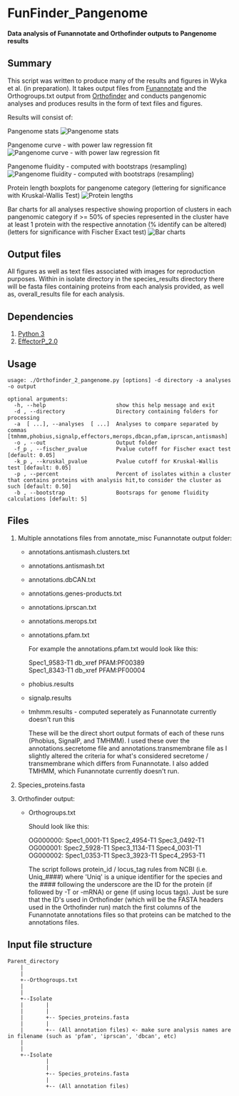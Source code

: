 # FunFinder_Pangenome
#### Data analysis of Funannotate and Orthofinder outputs to Pangenome results

## Summary

This script was written to produce many of the results and figures in Wyka et al. (in preparation). It takes output files from [Funannotate](https://github.com/nextgenusfs/funannotate) and the Orthogroups.txt output from [Orthofinder](https://github.com/davidemms/OrthoFinder) and conducts pangenomic analyses and produces results in the form of text files and figures.

Results will consist of:

Pangenome stats
![Pangenome stats](https://github.com/PlantDr430/images/blob/master/Pangenome_stats.png)

Pangenome curve - with power law regression fit
![Pangenome curve - with power law regression fit](https://github.com/PlantDr430/images/blob/master/Pangenome_curve.png)

Pangenome fluidity - computed with bootstraps (resampling)
![Pangenome fluidity - computed with bootstraps (resampling)](https://github.com/PlantDr430/images/blob/master/Pangenome_fluidity.png)

Protein length boxplots for pangenome category (lettering for significance with Kruskal-Wallis Test)
![Protein lengths](https://github.com/PlantDr430/images/blob/master/Protein_lengths.png)

Bar charts for all analyses respective showing proportion of clusters in each pangenomic category if >= 50% of species represented in the cluster have at least 1 protein with the respective annotation (% identify can be altered) (letters for significance with Fischer Exact test)
![Bar charts](https://github.com/PlantDr430/images/blob/master/secretome_pangenome_bar.png)

## Output files

All figures as well as text files associated with images for reproduction purposes. Within in isolate directory in the species_results directory there will be fasta files containing proteins from each analysis provided, as well as, overall_results file for each analysis. 

## Dependencies 

1. [Python 3](https://www.python.org/downloads/)
2. [EffectorP_2.0](http://effectorp.csiro.au/software.html)

## Usage

```
usage: ./Orthofinder_2_pangenome.py [options] -d directory -a analyses -o output

optional arguments:
  -h, --help                      show this help message and exit
  -d , --directory                Directory containing folders for processing
  -a  [ ...], --analyses  [ ...]  Analyses to compare separated by commas [tmhmm,phobius,signalp,effectors,merops,dbcan,pfam,iprscan,antismash]
  -o , --out                      Output folder
  -f_p , --fischer_pvalue         Pvalue cutoff for Fischer exact test [default: 0.05]
  -k_p , --kruskal_pvalue         Pvalue cutoff for Kruskal-Wallis test [default: 0.05]
  -p , --percent                  Percent of isolates within a cluster that contains proteins with analysis hit,to consider the cluster as such [default: 0.50]
  -b , --bootstrap                Bootsraps for genome fluidity calculations [default: 5]
```

## Files 

1. Multiple annotations files from annotate_misc Funannotate output folder:

      * annotations.antismash.clusters.txt   
      * annotations.antismash.txt    
      * annotations.dbCAN.txt   
      * annotations.genes-products.txt   
      * annotations.iprscan.txt   
      * annotations.merops.txt   
      * annotations.pfam.txt   
      
          For example the annotations.pfam.txt would look like this:
          
          Spec1_9583-T1  db_xref	PFAM:PF00389   
          Spec1_8343-T1  db_xref	PFAM:PF00004
 
      * phobius.results   
      * signalp.results   
      * tmhmm.results - computed seperately as Funannotate currently doesn't run this   
      
          These will be the direct short output formats of each of these runs (Phobius, SignalP, and TMHMM). I used these over the annotations.secretome file and annotations.transmembrane file as I slightly altered the criteria for what's considered secretome / transmembrane which differs from Funannotate. I also added TMHMM, which Funannotate currently doesn't run.

2. Species_proteins.fasta 

3. Orthofinder output:

      * Orthogroups.txt
      
          Should look like this: 
      
          OG000000: Spec1_0001-T1 Spec2_4954-T1 Spec3_0492-T1   
          OG000001: Spec2_5928-T1 Spec3_1134-T1 Spec4_0031-T1   
          OG000002: Spec1_0353-T1 Spec3_3923-T1 Spec4_2953-T1   
          
          The script follows protein_id / locus_tag rules from NCBI (i.e. Uniq_####) where 'Uniq' is a unique identifier for the species and the #### following the underscore are the ID for the protein (if followed by -T or -mRNA) or gene (if using locus tags). Just be sure that the ID's used in Orthofinder (which will be the FASTA headers used in the Orthofinder run) match the first columns of the Funannotate annotations files so that proteins can be matched to the annotations files.

## Input file structure

```
Parent_directory
    |
    |
    +--Orthogroups.txt
    |
    |
    +--Isolate  
    |       |
    |       |
    |       +-- Species_proteins.fasta
    |       |
    |       +-- (All annotation files) <- make sure analysis names are in filename (such as 'pfam', 'iprscan', 'dbcan', etc)
    |
    |
    +--Isolate
            |
            |
            +-- Species_proteins.fasta
            |
            +-- (All annotation files)
```

